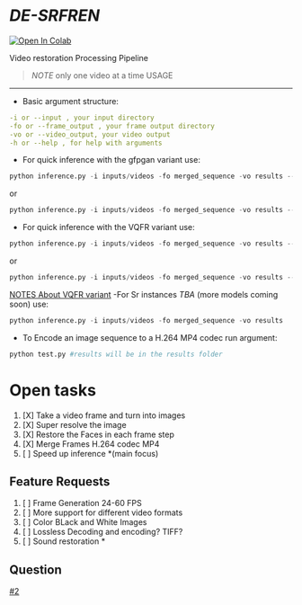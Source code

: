 # ***DE-SRFREN***
[![Open In Colab](https://colab.research.google.com/assets/colab-badge.svg)](https://colab.research.google.com/drive/11m6d16yPfaqauhxKTitb6mBmc4zM3KYS?usp=sharing])

Video restoration Processing Pipeline

> *NOTE* only one video at a time
USAGE
----
- Basic argument structure:
```yaml
-i or --input , your input directory
-fo or --frame_output , your frame output directory
-vo or --video_output, your video output
-h or --help , for help with arguments
```
- For quick inference with the gfpgan variant use:
```py
python inference.py -i inputs/videos -fo merged_sequence -vo results --face_enhance --bg_upsampler None #for faster inference
```
or
```py
python inference.py -i inputs/videos -fo merged_sequence -vo results --face_enhance #to super resolve your image after restoration
```
- For quick inference with the VQFR variant use:
```py
python inference.py -i inputs/videos -fo merged_sequence -vo results --vqfr_enhance -v 2.0 -s 2 -f 0.1 --bg_upsampler None #for faster inference
```
or
```py
python inference.py -i inputs/videos -fo merged_sequence -vo results --vqfr_enhance -v 2.0 -s 2 -f 0.1 #to super resolve your image after restoration
```
[NOTES About VQFR variant](https://github.com/cliffordkleinsr/DE-SRFREN/releases#:~:text=I%20realized%20that%20the%20VQFR%20face%20restoration%20pipeline%20does%20not%20work%20well%20with%20a%20subject%27s%20eyes%20and%20hair%20features.)
-For Sr instances _TBA_ (more models coming soon) use:
```py
python inference.py -i inputs/videos -fo merged_sequence -vo results 
```
- To Encode an image sequence to a H.264 MP4 codec run argument:
```py
python test.py #results will be in the results folder
```

# Open tasks
1. [X] Take a video frame and turn into images
2. [X] Super resolve the image
3. [X] Restore the Faces in each frame step
4. [X] Merge Frames H.264 codec MP4
5. [ ] Speed up inference *(main focus)

Feature Requests
-------------
1. [ ] Frame Generation 24-60 FPS
2. [ ] More support for different video formats
2. [ ] Color BLack and White Images
3. [ ] Lossless Decoding and encoding? TIFF?
4. [ ] Sound restoration *

Question
---------
 [#2](https://github.com/cliffordkleinsr/DE-SRFREN/issues/2#issue-1598488233)

